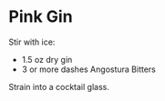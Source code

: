 # Pink Gin

Stir with ice:

* 1.5 oz dry gin
* 3 or more dashes Angostura Bitters

Strain into a cocktail glass.
